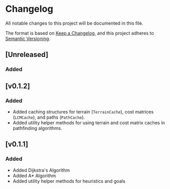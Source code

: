 # Changelog

All notable changes to this project will be documented in this file.

The format is based on [Keep a Changelog](https://keepachangelog.com/en/1.1.0/),
and this project adheres to [Semantic Versioning](https://semver.org/spec/v2.0.0.html).

## [Unreleased]

### Added

## [v0.1.2]

### Added

- Added caching structures for terrain (`TerrainCache`), cost matrices (`LCMCache`), and paths (`PathCache`).
- Added utility helper methods for using terrain and cost matrix caches in pathfinding algorithms.

## [v0.1.1]

### Added

- Added Dijkstra's Algorithm
- Added A* Algorithm
- Added utility helper methods for heuristics and goals
